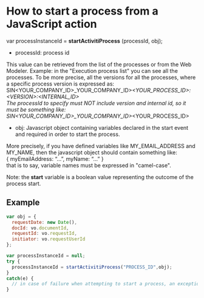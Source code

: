 # How to start a process from a JavaScript action

var processInstanceId = **startActivitiProcess** (processId, obj);

* processId: process id

This value can be retrieved from the list of the processes or from the Web Modeler. Example: in the "Execution process list" you can see all the processes. To be more precise, all the versions for all the processes, where a specific process version is expressed as:\
SIN\<YOUR_COMPANY\_ID>\_YOUR\_COMPANY\_ID>_\<YOUR_PROCESS\_ID>:\<VERSION>:\<INTERNAL\_ID>_\
_The processId to specify must NOT include version and internal id, so it must be something like:_\
_SIN\<YOUR\_COMPANY\_ID>\_YOUR\_COMPANY\_ID>_\<YOUR\_PROCESS\_ID>

* obj: Javascript object containing variables declared in the start event and required in order to start the process.

More precisely, if you have defined variables like MY\_EMAIL\_ADDRESS and MY\_NAME, then the javascript object should contain something like:\
{ myEmailAddress: “…”, myName: “…” }\
that is to say, variable names must be expressed in "camel-case".

Note: the **start** variable is a boolean value representing the outcome of the process start.

## Example

```javascript
var obj = {
  requestDate: new Date(),
  docId: vo.documentId,
  requestId: vo.requestId,
  initiator: vo.requestUserId
};

var processInstanceId = null;
try {
  processInstanceId = startActivitiProcess("PROCESS_ID",obj);
}
catch(e) {
  // in case of failure when attempting to start a process, an exception is fired here: e.toString() contains the error message
}
```
